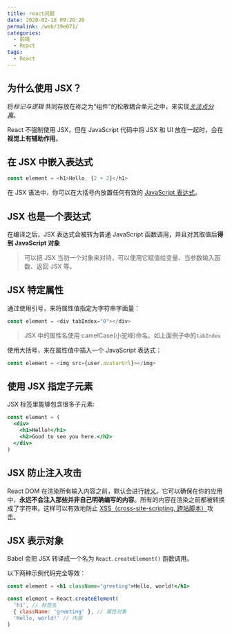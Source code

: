 ```yaml
---
title: react问题
date: 2020-02-18 09:20:20
permalink: /web/39e071/
categories:
  - 前端
  - React
tags:
  - React
---
```


## 为什么使用 JSX？

将*标记与逻辑* 共同存放在称之为“组件”的松散耦合单元之中，来实现[_关注点分离_](https://en.wikipedia.org/wiki/Separation_of_concerns)。

React 不强制使用 JSX，但在 JavaScript 代码中将 JSX 和 UI 放在一起时，会在**视觉上有辅助作用**。

## 在 JSX 中嵌入表达式

```js
const element = <h1>Hello, {2 + 2}</h1>
```

在 JSX 语法中，你可以在大括号内放置任何有效的 [JavaScript 表达式](https://developer.mozilla.org/en-US/docs/Web/JavaScript/Guide/Expressions_and_Operators#Expressions)。

## JSX 也是一个表达式

在编译之后，JSX 表达式会被转为普通 JavaScript 函数调用，并且对其取值后**得到 JavaScript 对象**

> 可以把 JSX 当初一个对象来对待，可以使用它赋值给变量、当参数输入函数、返回 JSX 等。

## JSX 特定属性

通过使用引号，来将属性值指定为字符串字面量：

```js
const element = <div tabIndex="0"></div>
```

> JSX 中的属性名使用 camelCase(小驼峰)命名。如上面例子中的`tabIndex`

使用大括号，来在属性值中插入一个 JavaScript 表达式：

```js
const element = <img src={user.avatarUrl}></img>
```

## 使用 JSX 指定子元素

JSX 标签里能够包含很多子元素:

```jsx
const element = (
  <div>
    <h1>Hello!</h1>
    <h2>Good to see you here.</h2>
  </div>
)
```

## JSX 防止注入攻击

React DOM 在渲染所有输入内容之前，默认会进行[转义](https://stackoverflow.com/questions/7381974/which-characters-need-to-be-escaped-on-html)。它可以确保在你的应用中，**永远不会注入那些并非自己明确编写的内容**。所有的内容在渲染之前都被转换成了字符串。这样可以有效地防止 [XSS（cross-site-scripting, 跨站脚本）](https://en.wikipedia.org/wiki/Cross-site_scripting)攻击。

## JSX 表示对象

Babel 会把 JSX 转译成一个名为 `React.createElement()` 函数调用。

以下两种示例代码完全等效：

```jsx
const element = <h1 className="greeting">Hello, world!</h1>

const element = React.createElement(
  'h1', // 标签名
  { className: 'greeting' }, // 属性对象
  'Hello, world!' // 内容
)
```
